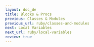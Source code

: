 ```yaml
---
layout: doc_de
title: Blocks & Procs
previous: Classes & Modules
previous_url: ruby/classes-and-modules
next: Local Variables
next_url: ruby/local-variables
review: true
---
```

